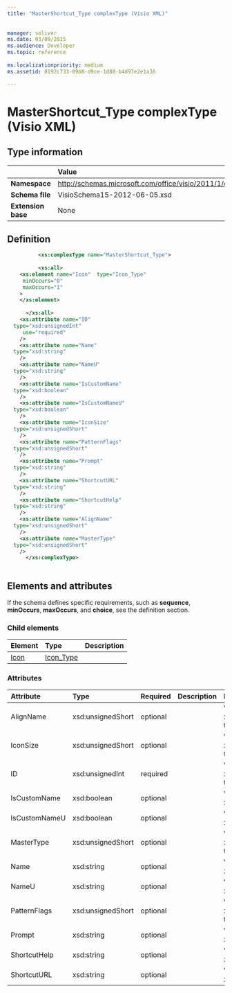 ```yaml
---
title: "MasterShortcut_Type complexType (Visio XML)"
 
 
manager: soliver
ms.date: 03/09/2015
ms.audience: Developer
ms.topic: reference
 
ms.localizationpriority: medium
ms.assetid: 0192c733-09b8-d9ce-1d88-b4d97e2e1a36

---
```


# MasterShortcut_Type complexType (Visio XML)

## Type information

||Value |
|:-----|:-----|
|**Namespace** <br/> |http://schemas.microsoft.com/office/visio/2011/1/core  <br/> |
|**Schema file** <br/> |VisioSchema15-2012-06-05.xsd  <br/> |
|**Extension base** <br/> |None  <br/> |
   
## Definition

```XML
          <xs:complexType name="MasterShortcut_Type">
          
          <xs:all>
    <xs:element name="Icon"  type="Icon_Type"
     minOccurs="0"
     maxOccurs="1"
    >
    </xs:element>
    
      </xs:all>
    <xs:attribute name="ID"
  type="xsd:unsignedInt"
     use="required"
    />
    <xs:attribute name="Name"
  type="xsd:string"
    />
    <xs:attribute name="NameU"
  type="xsd:string"
    />
    <xs:attribute name="IsCustomName"
  type="xsd:boolean"
    />
    <xs:attribute name="IsCustomNameU"
  type="xsd:boolean"
    />
    <xs:attribute name="IconSize"
  type="xsd:unsignedShort"
    />
    <xs:attribute name="PatternFlags"
  type="xsd:unsignedShort"
    />
    <xs:attribute name="Prompt"
  type="xsd:string"
    />
    <xs:attribute name="ShortcutURL"
  type="xsd:string"
    />
    <xs:attribute name="ShortcutHelp"
  type="xsd:string"
    />
    <xs:attribute name="AlignName"
  type="xsd:unsignedShort"
    />
    <xs:attribute name="MasterType"
  type="xsd:unsignedShort"
    />
      </xs:complexType>
      
```

## Elements and attributes

If the schema defines specific requirements, such as **sequence**, **minOccurs**, **maxOccurs**, and **choice**, see the definition section. 
  
### Child elements

|**Element**|**Type**|**Description**|
|:-----|:-----|:-----|
|[Icon](icon-element-mastershortcut_type-complextypevisio-xml.md) <br/> |[Icon_Type](icon_type-complextypevisio-xml.md) <br/> ||
   
### Attributes

|**Attribute**|**Type**|**Required**|**Description**|**Possible values**|
|:-----|:-----|:-----|:-----|:-----|
|AlignName  <br/> |xsd:unsignedShort  <br/> |optional  <br/> ||Values of the xsd:unsignedShort type. |
|IconSize  <br/> |xsd:unsignedShort  <br/> |optional  <br/> ||Values of the xsd:unsignedShort type. |
|ID  <br/> |xsd:unsignedInt  <br/> |required  <br/> ||Values of the xsd:unsignedInt type. |
|IsCustomName  <br/> |xsd:boolean  <br/> |optional  <br/> ||Values of the xsd:boolean type. |
|IsCustomNameU  <br/> |xsd:boolean  <br/> |optional  <br/> ||Values of the xsd:boolean type. |
|MasterType  <br/> |xsd:unsignedShort  <br/> |optional  <br/> ||Values of the xsd:unsignedShort type. |
|Name  <br/> |xsd:string  <br/> |optional  <br/> ||Values of the xsd:string type. |
|NameU  <br/> |xsd:string  <br/> |optional  <br/> ||Values of the xsd:string type. |
|PatternFlags  <br/> |xsd:unsignedShort  <br/> |optional  <br/> ||Values of the xsd:unsignedShort type. |
|Prompt  <br/> |xsd:string  <br/> |optional  <br/> ||Values of the xsd:string type. |
|ShortcutHelp  <br/> |xsd:string  <br/> |optional  <br/> ||Values of the xsd:string type. |
|ShortcutURL  <br/> |xsd:string  <br/> |optional  <br/> ||Values of the xsd:string type. |
   

